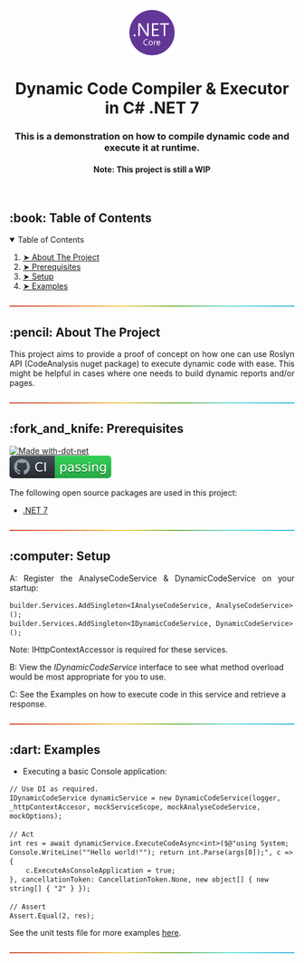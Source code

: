 <p align="center"> 
  <img src="https://github.com/devicons/devicon/blob/master/icons/dotnetcore/dotnetcore-original.svg" alt="NET Logo" width="80px" height="80px">
</p>
<h1 align="center"> Dynamic Code Compiler & Executor in C# .NET 7 </h1>
<h3 align="center"> This is a demonstration on how to compile dynamic code and execute it at runtime. </h3>  
<h4 align="center"> Note: This project is still a WIP </h4>  
</br>
<!-- TABLE OF CONTENTS -->
<h2 id="table-of-contents"> :book: Table of Contents</h2>
<details open="open">
  <summary>Table of Contents</summary>
  <ol>
    <li><a href="#about-the-project"> ➤ About The Project</a></li>
    <li><a href="#prerequisites"> ➤ Prerequisites</a></li>
    <li><a href="#setup"> ➤ Setup</a></li>
    <li><a href="#examples"> ➤ Examples</a></li>
  </ol>
</details>

![-----------------------------------------------------](https://github.com/ChristopherVR/ChristopherVR/blob/main/rainbow.png)

<!-- ABOUT THE PROJECT -->
<h2 id="about-the-project"> :pencil: About The Project</h2>
<p align="justify"> 
  This project aims to provide a proof of concept on how one can use Roslyn API (CodeAnalysis nuget package) to execute dynamic code with ease. This might be helpful in cases where one needs to build dynamic reports and/or pages.
</p>

![-----------------------------------------------------](https://github.com/ChristopherVR/ChristopherVR/blob/main/rainbow.png)

<!-- PREREQUISITES -->
<h2 id="prerequisites"> :fork_and_knife: Prerequisites</h2>

[![Made with-dot-net](https://img.shields.io/badge/-Made%20with%20.NET-purple)](https://dotnet.microsoft.com/en-us/) <br>
[![build status][buildstatus-image]][buildstatus-url]

[buildstatus-image]: https://github.com/ChristopherVR/DynamicExecutor/blob/main/.github/workflows/badge.svg
[buildstatus-url]: https://github.com/ChristopherVR/DynamicExecutor/actions

<!--This project is written mainly in C# and JavaScript programming languages. <br>-->
The following open source packages are used in this project:
* <a href="https://github.com/dotnet/aspnetcore"> .NET 7</a> 
 
![-----------------------------------------------------](https://github.com/ChristopherVR/ChristopherVR/blob/main/rainbow.png)


<h2 id="setup"> :computer: Setup</h2>

<p align="justify"> 
A: Register the AnalyseCodeService & DynamicCodeService on your startup:

```
builder.Services.AddSingleton<IAnalyseCodeService, AnalyseCodeService>();
builder.Services.AddSingleton<IDynamicCodeService, DynamicCodeService>();
```

Note: IHttpContextAccessor is required for these services.

B: View the *IDynamicCodeService* interface to see what method overload would be most appropriate for you to use.

C: See the Examples on how to execute code in this service and retrieve a response.

</p>

![-----------------------------------------------------](https://github.com/ChristopherVR/ChristopherVR/blob/main/rainbow.png)


<!-- ROADMAP -->
<h2 id="examples"> :dart: Examples</h2>

<p align="justify"> 

* Executing a basic Console application:

```
// Use DI as required.
IDynamicCodeService dynamicService = new DynamicCodeService(logger, _httpContextAccesor, mockServiceScope, mockAnalyseCodeService, mockOptions);

// Act
int res = await dynamicService.ExecuteCodeAsync<int>($@"using System; Console.WriteLine(""Hello world!""); return int.Parse(args[0]);", c =>
{
    c.ExecuteAsConsoleApplication = true;
}, cancellationToken: CancellationToken.None, new object[] { new string[] { "2" } });

// Assert
Assert.Equal(2, res);
```

See the unit tests file for more examples <a href="https://github.com/ChristopherVR/DynamicExecutor/blob/main/DynamicModule.UnitTests/CSharpAnalysisTests.cs"> here</a>.

</p>

![-----------------------------------------------------](https://github.com/ChristopherVR/ChristopherVR/blob/main/rainbow.png)

